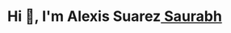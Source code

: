 <h1 align="center">Hi 👋, I'm Alexis Suarez<a href="https://100rabhcsmc.github.io/Me.io/" target="blank">
Saurabh</a></h1>
